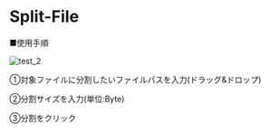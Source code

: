 # Split-File

■使用手順

![test_2](https://user-images.githubusercontent.com/66109299/113154559-13710380-9273-11eb-9164-004a67f9093f.JPG)

①対象ファイルに分割したいファイルパスを入力(ドラッグ&ドロップ)

②分割サイズを入力(単位:Byte)

③分割をクリック
